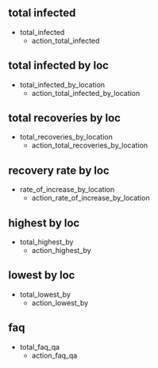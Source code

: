 ## total infected
* total_infected
    - action_total_infected

## total infected by loc
* total_infected_by_location
    - action_total_infected_by_location

## total recoveries by loc
* total_recoveries_by_location
    - action_total_recoveries_by_location

## recovery rate by loc
* rate_of_increase_by_location
    - action_rate_of_increase_by_location

## highest by loc
* total_highest_by
    - action_highest_by

## lowest by loc
* total_lowest_by
    - action_lowest_by

## faq
* total_faq_qa
    - action_faq_qa
